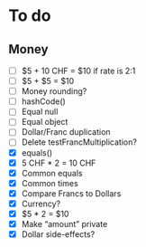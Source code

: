 # To do

## Money

* [ ] $5 + 10 CHF = $10 if rate is 2:1
* [ ] $5 + $5 = $10
* [ ] Money rounding?
* [ ] hashCode()
* [ ] Equal null
* [ ] Equal object
* [ ] Dollar/Franc duplication
* [ ] Delete testFrancMultiplication?
* [x] equals()
* [x] 5 CHF * 2 = 10 CHF
* [x] Common equals
* [x] Common times
* [x] Compare Francs to Dollars
* [x] Currency?
* [x] $5 * 2 = $10
* [x] Make “amount” private
* [x] Dollar side-effects?

